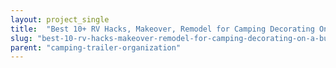 ```yaml
---
layout: project_single
title:  "Best 10+ RV Hacks, Makeover, Remodel for Camping Decorating On a Budget"
slug: "best-10-rv-hacks-makeover-remodel-for-camping-decorating-on-a-budget"
parent: "camping-trailer-organization"
---
```

 